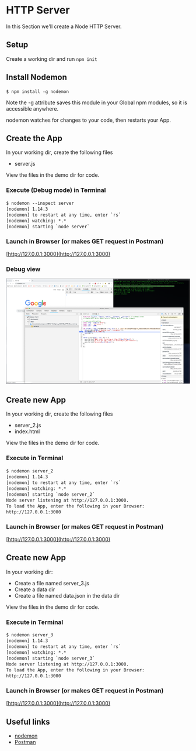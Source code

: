 # HTTP Server
In this Section we'll create a Node HTTP Server.

## Setup
Create a working dir and run ```npm init```


## Install Nodemon
```
$ npm install -g nodemon
```

Note the -g attribute saves this module in your Global npm modules, so it is accessible anywhere.

nodemon watches for changes to your code, then restarts your App.


## Create the App 

In your working dir, create the following files
+ server.js

View the files in the demo dir for code.

### Execute (Debug mode) in Terminal
```
$ nodemon --inspect server
[nodemon] 1.14.3
[nodemon] to restart at any time, enter `rs`
[nodemon] watching: *.*
[nodemon] starting `node server`
```

### Launch in Browser (or makes GET request  in Postman)
[http://127.0.0.1:3000](http://127.0.0.1:3000)


### Debug view


![Debug Console](img/debug.png?raw=true "Debug Console")

## Create new App 

In your working dir, create the following files
+ server_2.js
+ index.html

View the files in the demo dir for code.

### Execute in Terminal
```
$ nodemon server_2
[nodemon] 1.14.3
[nodemon] to restart at any time, enter `rs`
[nodemon] watching: *.*
[nodemon] starting `node server_2`
Node server listening at http://127.0.0.1:3000.
To load the App, enter the following in your Browser:
http://127.0.0.1:3000
```

### Launch in Browser (or makes GET request  in Postman)
[http://127.0.0.1:3000](http://127.0.0.1:3000)


## Create new App 

In your working dir:
+ Create a file named server_3.js
+ Create a data dir 
+ Create a file named data.json in the data dir

View the files in the demo dir for code.

### Execute in Terminal
```
$ nodemon server_3
[nodemon] 1.14.3
[nodemon] to restart at any time, enter `rs`
[nodemon] watching: *.*
[nodemon] starting `node server_3`
Node server listening at http://127.0.0.1:3000.
To load the App, enter the following in your Browser:
http://127.0.0.1:3000
```

### Launch in Browser (or makes GET request  in Postman)
[http://127.0.0.1:3000](http://127.0.0.1:3000)


## Useful links
* [nodemon](https://nodemon.io/)
* [Postman](https://www.getpostman.com/)
